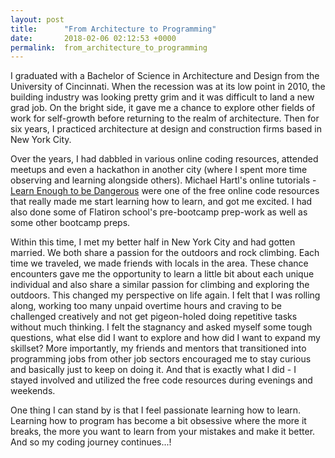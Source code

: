```yaml
---
layout: post
title:      "From Architecture to Programming"
date:       2018-02-06 02:12:53 +0000
permalink:  from_architecture_to_programming
---
```



I graduated with a Bachelor of Science in Architecture and Design from the University of Cincinnati. When the recession was at its low point in 2010, the building industry was looking pretty grim and it was difficult to land a new grad job. On the bright side, it gave me a chance to explore other fields of work for self-growth before returning to the realm of architecture. Then for six years, I practiced architecture at design and construction firms based in New York City. 

Over the years, I had dabbled in various online coding resources, attended meetups and even a hackathon in another city (where I spent more time observing and learning alongside others). Michael Hartl's online tutorials -  [Learn Enough to be Dangerous](https://www.learnenough.com/) were one of the free online code resources that really made me start learning how to learn, and got me excited. I had also done some of Flatiron school's pre-bootcamp prep-work as well as some other bootcamp preps. 

Within this time, I met my better half in New York City and had gotten married. We both share a passion for the outdoors and rock climbing.  Each time we traveled, we made friends with locals in the area. These chance encounters gave me the opportunity to learn a little bit about each unique individual and also share a similar passion for climbing and exploring the outdoors. This changed my perspective on life again. I felt that I was rolling along, working too many unpaid overtime hours and craving to be challenged creatively and not get pigeon-holed doing repetitive tasks without much thinking. I felt the stagnancy and asked myself some tough questions, what else did I want to explore and how did I want to expand my skillset? More importantly, my friends and mentors that transitioned into programming jobs from other job sectors encouraged me to stay curious and basically just to keep on doing it. And that is exactly what I did - I stayed involved and utilized the free code resources during evenings and weekends.

One thing I can stand by is that I feel passionate learning how to learn. Learning how to program has become a bit  obsessive where the more it breaks, the more you want to learn from your mistakes and make it better. And so my coding journey continues...!
